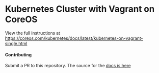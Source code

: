 # Kubernetes Cluster with Vagrant on CoreOS

View the full instructions at https://coreos.com/kubernetes/docs/latest/kubernetes-on-vagrant-single.html

#### Contributing

Submit a PR to this repository. The source for the [docs is here](../../Documentation/kubernetes-on-vagrant-single.md)